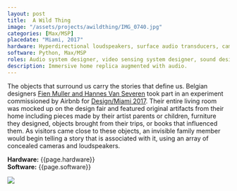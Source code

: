 ```yaml
---
layout: post
title:  A Wild Thing
image: "/assets/projects/awildthing/IMG_0740.jpg"
categories: [Max/MSP]
placedate: "Miami, 2017"
hardware: Hyperdirectional loudspeakers, surface audio transducers, cameras, Raspberry Pis, computer
software: Python, Max/MSP
roles: Audio system designer, video sensing system designer, sound designer, creative developer.
description: Immersive home replica augmented with audio.
---
```


<p>The objects that surround us carry the stories that define us. Belgian designers <a href="https://www.mullervanseveren.be/">Fien Muller and Hannes Van Severen</a> took part in an experiment commissioned by Airbnb for <a href="https://www.designboom.com/design/airbnb-muller-van-severen-a-wild-thing-design-miami-12-06-2017/">Design/Miami 2017</a>. Their entire living room was mocked up on the design fair and featured original artifacts from their home including pieces made by their artist parents or children, furniture they designed, objects brought from their trips, or books that influenced them. As visitors came close to these objects, an invisible family member would begin telling a story that is associated with it, using an array of concealed cameras and loudspeakers.</p>

<p><b>Hardware:</b> {{page.hardware}}<br/>
<b>Software:</b> {{page.software}}</p>

<p><img src="{{ page.image }}"></p>